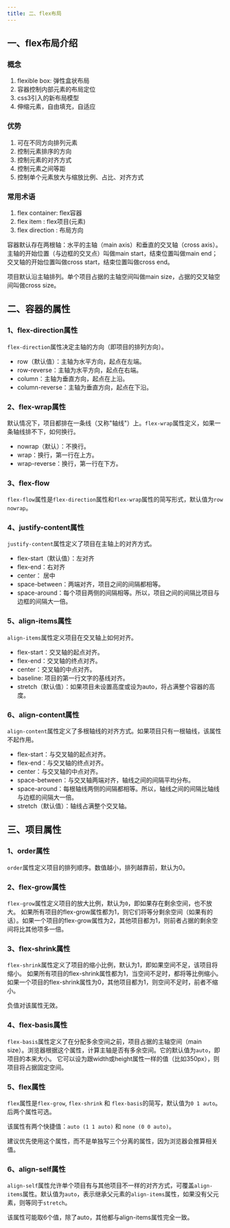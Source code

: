 ```yaml
---
title: 二、flex布局
---
```

## 一、flex布局介绍
### 概念
1. flexible box: 弹性盒状布局
2. 容器控制内部元素的布局定位
3. css3引入的新布局模型
4. 伸缩元素，自由填充，自适应
### 优势
1. 可在不同方向排列元素
2. 控制元素排序的方向
3. 控制元素的对齐方式
4. 控制元素之间等距
5. 控制单个元素放大与缩放比例、占比、对齐方式
### 常用术语
1. flex container: flex容器
2. flex item : flex项目(元素)
3. flex direction : 布局方向

容器默认存在两根轴：水平的主轴（main axis）和垂直的交叉轴（cross axis）。主轴的开始位置（与边框的交叉点）叫做main start，结束位置叫做main end；交叉轴的开始位置叫做cross start，结束位置叫做cross end。

项目默认沿主轴排列。单个项目占据的主轴空间叫做main size，占据的交叉轴空间叫做cross size。
## 二、容器的属性
### 1、flex-direction属性
`flex-direction`属性决定主轴的方向（即项目的排列方向）。
* row（默认值）：主轴为水平方向，起点在左端。
* row-reverse：主轴为水平方向，起点在右端。
* column：主轴为垂直方向，起点在上沿。
* column-reverse：主轴为垂直方向，起点在下沿。
### 2、flex-wrap属性
默认情况下，项目都排在一条线（又称"轴线"）上。`flex-wrap`属性定义，如果一条轴线排不下，如何换行。
* nowrap（默认）：不换行。
* wrap：换行，第一行在上方。
* wrap-reverse：换行，第一行在下方。
### 3、flex-flow
`flex-flow`属性是`flex-direction`属性和`flex-wrap`属性的简写形式，默认值为`row nowrap`。
### 4、justify-content属性
`justify-content`属性定义了项目在主轴上的对齐方式。
* flex-start（默认值）：左对齐
* flex-end：右对齐
* center： 居中
* space-between：两端对齐，项目之间的间隔都相等。
* space-around：每个项目两侧的间隔相等。所以，项目之间的间隔比项目与边框的间隔大一倍。
### 5、align-items属性
`align-items`属性定义项目在交叉轴上如何对齐。
* flex-start：交叉轴的起点对齐。
* flex-end：交叉轴的终点对齐。
* center：交叉轴的中点对齐。
* baseline: 项目的第一行文字的基线对齐。
* stretch（默认值）：如果项目未设置高度或设为auto，将占满整个容器的高度。
### 6、align-content属性
`align-content`属性定义了多根轴线的对齐方式。如果项目只有一根轴线，该属性不起作用。
* flex-start：与交叉轴的起点对齐。
* flex-end：与交叉轴的终点对齐。
* center：与交叉轴的中点对齐。
* space-between：与交叉轴两端对齐，轴线之间的间隔平均分布。
* space-around：每根轴线两侧的间隔都相等。所以，轴线之间的间隔比轴线与边框的间隔大一倍。
* stretch（默认值）：轴线占满整个交叉轴。
## 三、项目属性
### 1、order属性
`order`属性定义项目的排列顺序。数值越小，排列越靠前，默认为0。
### 2、flex-grow属性
`flex-grow`属性定义项目的放大比例，默认为`0`，即如果存在剩余空间，也不放大。
如果所有项目的flex-grow属性都为1，则它们将等分剩余空间（如果有的话）。如果一个项目的flex-grow属性为2，其他项目都为1，则前者占据的剩余空间将比其他项多一倍。
### 3、flex-shrink属性
`flex-shrink`属性定义了项目的缩小比例，默认为1，即如果空间不足，该项目将缩小。
如果所有项目的flex-shrink属性都为1，当空间不足时，都将等比例缩小。如果一个项目的flex-shrink属性为0，其他项目都为1，则空间不足时，前者不缩小。

负值对该属性无效。
### 4、flex-basis属性
`flex-basis`属性定义了在分配多余空间之前，项目占据的主轴空间（main size）。浏览器根据这个属性，计算主轴是否有多余空间。它的默认值为`auto`，即项目的本来大小。
它可以设为跟width或height属性一样的值（比如350px），则项目将占据固定空间。
### 5、flex属性
`flex`属性是`flex-grow`, `flex-shrink` 和 `flex-basis`的简写，默认值为`0 1 auto`。后两个属性可选。

该属性有两个快捷值：`auto (1 1 auto)` 和 `none (0 0 auto)`。

建议优先使用这个属性，而不是单独写三个分离的属性，因为浏览器会推算相关值。
### 6、align-self属性
`align-self`属性允许单个项目有与其他项目不一样的对齐方式，可覆盖`align-items`属性。默认值为`auto`，表示继承父元素的`align-items`属性，如果没有父元素，则等同于`stretch`。

该属性可能取6个值，除了auto，其他都与align-items属性完全一致。